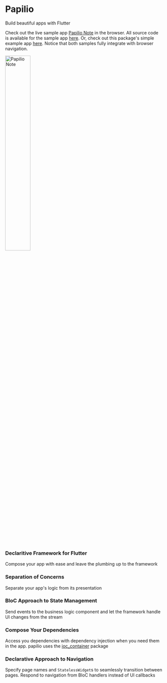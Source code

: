 # Papilio

Build beautiful apps with Flutter

Check out the live sample app [Papilio Note](https://www.papilionote.com) in the browser. All source code is available for the sample app [here](https://github.com/MelbourneDeveloper/papilio_note). Or, check out this package's simple example app [here](https://melbournedeveloper.github.io/papilio). Notice that both samples fully integrate with browser navigation.

<img width="40%" height="40%" alt="Papilio Note" src="https://user-images.githubusercontent.com/16697547/178098531-0c0efbb2-8f57-414a-8512-4f1564f97ef8.png">

### Declaritive Framework for Flutter
Compose your app with ease and leave the plumbing up to the framework

### Separation of Concerns
Separate your app's logic from its presentation

### BloC Approach to State Management
Send events to the business logic component and let the framework handle UI changes from the stream

### Compose Your Dependencies
Access you dependencies with dependency injection when you need them in the app. papilio uses the [ioc_container](https://pub.dev/packages/ioc_container) package

### Declarative Approach to Navigation
Specify page names and `StatelessWidget`s to seamlessly transition between pages. Respond to navigation from BloC handlers instead of UI callbacks
